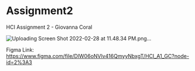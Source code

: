# Assignment2
HCI Assignment 2 - Giovanna Coral

![Uploading Screen Shot 2022-02-28 at 11.48.34 PM.png…]()

Figma Link: 
https://www.figma.com/file/DlW06oNVlv416QmyyNbxgT/HCI_A1_GC?node-id=2%3A3
